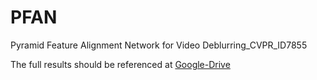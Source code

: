 # PFAN
Pyramid Feature Alignment Network for Video Deblurring_CVPR_ID7855

The full results should be referenced at [Google-Drive](https://drive.google.com/drive/folders/1EJRheajdeIvYw9rylguykLCEZHClVhjC?usp=sharing)
